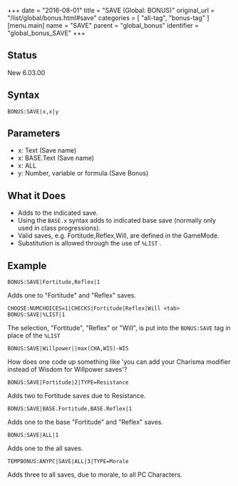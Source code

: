 +++
date = "2016-08-01"
title = "SAVE (Global: BONUS)"
original_url = "/list/global/bonus.html#save"
categories = [ "all-tag", "bonus-tag" ]
[menu.main]
    name = "SAVE"
    parent = "global_bonus"
    identifier = "global_bonus_SAVE"
+++

## Status

New 6.03.00

## Syntax

`BONUS:SAVE|x,x|y`

## Parameters

-   x: Text (Save name)
-   x: BASE.Text (Save name)
-   x: ALL
-   y: Number, variable or formula (Save Bonus)



What it Does
------------

-   Adds to the indicated save.
-   Using the `BASE.x` syntax adds to indicated base save (normally only
    used in class progressions).
-   Valid saves, e.g. Fortitude,Reflex,Will, are defined in
    the GameMode.
-   Substitution is allowed through the use of `%LIST` .

Example
-------

`BONUS:SAVE|Fortitude,Reflex|1`

Adds one to "Fortitude" and "Reflex" saves.

`CHOOSE:NUMCHOICES=1|CHECKS|Fortitude|Reflex|Will <tab> BONUS:SAVE|%LIST|1`

The selection, "Fortitude", "Reflex" or "Will", is put into the
`BONUS:SAVE` tag in place of the `%LIST`

`BONUS:SAVE|Willpower||max(CHA,WIS)-WIS`

How does one code up something like 'you can add your Charisma modifier
instead of Wisdom for Willpower saves'?

`BONUS:SAVE|Fortitude|2|TYPE=Resistance`

Adds two to Fortitude saves due to Resistance.

`BONUS:SAVE|BASE.Fortitude,BASE.Reflex|1`

Adds one to the base "Fortitude" and "Reflex" saves.

`BONUS:SAVE|ALL|1`

Adds one to the all saves.

`TEMPBONUS:ANYPC|SAVE|ALL|3|TYPE=Morale`

Adds three to all saves, due to morale, to all PC Characters.

